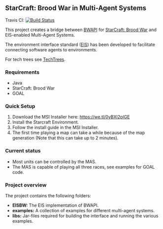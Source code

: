 ## StarCraft: Brood War in Multi-Agent Systems

Travis CI: [![Build Status](https://travis-ci.org/eishub/Starcraft.svg?branch=master)](https://travis-ci.org/eishub/Starcraft)

This project creates a bridge between [BWAPI](https://code.google.com/p/bwapi/ "BWAPI") for [StarCraft: Brood War](http://us.blizzard.com/en-us/games/sc/ "StarCraft: Brood War") and EIS-enabled Multi-Agent Systems. 

The environment interface standard ([EIS](https://github.com/eishub/eis/wiki "EIS")) has been developed to facilitate connecting software agents to environments. 

For tech trees see [TechTrees](http://www.teamliquid.net/forum/brood-war/226892-techtree-pictures "TechTrees").

### Requirements
* Java
* StarCraft: Brood War
* GOAL

### Quick Setup
1. Download the MSI Installer here: https://we.tl/0yBXI2plGE
2. Install the Starcraft Environment.
3. Follow the install guide in the MSI Installer.
4. The first time playing a map can take a while because of the map generation (Note that this can take up to 2 minutes).

### Current status

- Most units can be controlled by the MAS.
- The MAS is capable of playing all three races, see examples for GOAL code.

### Project overview
The project contains the following folders:

* **EISBW:** The EIS implementation of BWAPI. 
* **examples:** A collection of examples for different multi-agent systems.
* **libs:** Jar-files required for building the interface and running the various examples.
